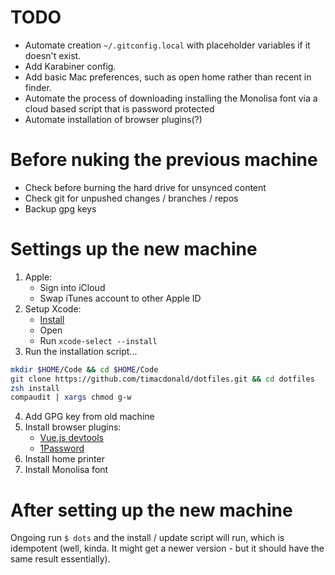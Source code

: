 # TODO

- Automate creation `~/.gitconfig.local` with placeholder variables if it doesn't exist.
- Add Karabiner config.
- Add basic Mac preferences, such as open home rather than recent in finder.
- Automate the process of downloading installing the Monolisa font via a cloud based script that is password protected
- Automate installation of browser plugins(?)

# Before nuking the previous machine

- Check before burning the hard drive for unsynced content
- Check git for unpushed changes / branches / repos
- Backup gpg keys

# Settings up the new machine

1. Apple:
   - Sign into iCloud
   - Swap iTunes account to other Apple ID
2. Setup Xcode:
   - [Install](https://apps.apple.com/au/app/xcode/id497799835?mt=12)
   - Open 
   - Run `xcode-select --install`
3. Run the installation script...
```sh
mkdir $HOME/Code && cd $HOME/Code
git clone https://github.com/timacdonald/dotfiles.git && cd dotfiles
zsh install
compaudit | xargs chmod g-w
```
4. Add GPG key from old machine
5. Install browser plugins:
   - [Vue.js devtools](https://addons.mozilla.org/en-US/firefox/addon/vue-js-devtools/)
   - [1Password](https://1password.com/browsers/firefox/)
6. Install home printer
7. Install Monolisa font

# After setting up the new machine

Ongoing run `$ dots` and the install / update script will run, which is idempotent (well, kinda. It might get a newer version - but it should have the same result essentially).
